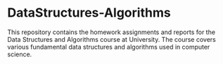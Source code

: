 # DataStructures-Algorithms
This repository contains the homework assignments and reports for the Data Structures and Algorithms course at University. 
The course covers various fundamental data structures and algorithms used in computer science.
